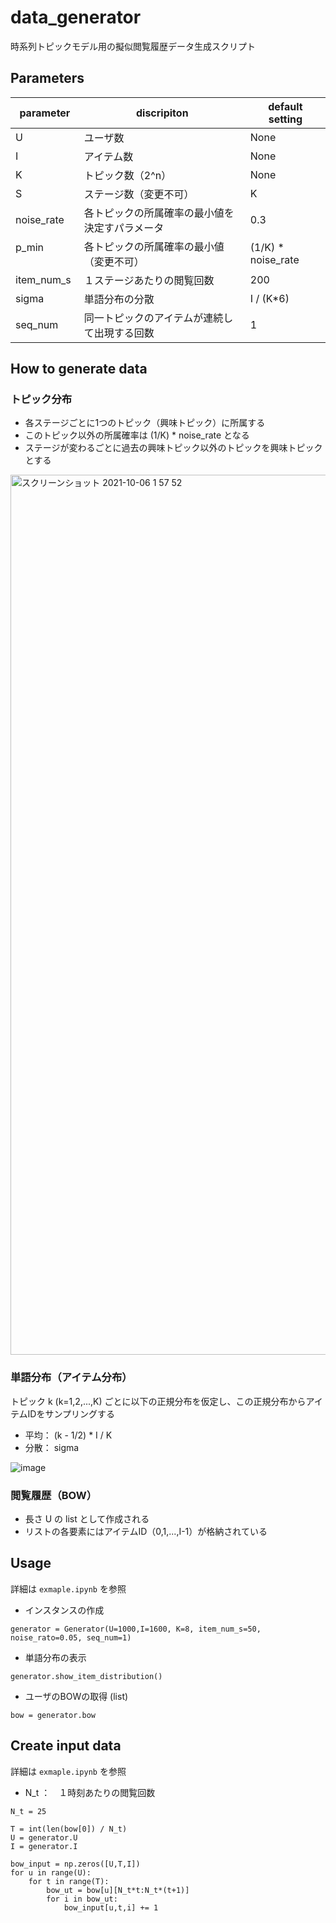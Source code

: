 # data_generator
時系列トピックモデル用の擬似閲覧履歴データ生成スクリプト

## Parameters

| parameter | discripiton  |default setting | 
| ---- | ---- |---- |
| U | ユーザ数 |None|
| I | アイテム数 |None|
| K | トピック数（2^n）|None|
| S | ステージ数（変更不可）|K|
| noise_rate | 各トピックの所属確率の最小値を決定すパラメータ | 0.3 |
| p_min 　　　| 各トピックの所属確率の最小値（変更不可）|(1/K) * noise_rate|
| item_num_s | １ステージあたりの閲覧回数|200|
| sigma      | 単語分布の分散| I / (K*6) |
| seq_num    | 同一トピックのアイテムが連続して出現する回数|1|

## How to generate data
### トピック分布
- 各ステージごとに1つのトピック（興味トピック）に所属する
- このトピック以外の所属確率は (1/K) * noise_rate となる
- ステージが変わるごとに過去の興味トピック以外のトピックを興味トピックとする

<img width="1408" alt="スクリーンショット 2021-10-06 1 57 52" src="https://user-images.githubusercontent.com/37897800/136068672-9ee92ee6-0636-44fb-affc-9b6668d42f6c.png">



### 単語分布（アイテム分布）
トピック k (k=1,2,...,K) ごとに以下の正規分布を仮定し、この正規分布からアイテムIDをサンプリングする
- 平均： (k - 1/2) * I / K
- 分散： sigma

![image](https://user-images.githubusercontent.com/37897800/135982499-a96204aa-1cba-4ddc-84d7-379bd080b842.png)

### 閲覧履歴（BOW）
- 長さ U の list として作成される
- リストの各要素にはアイテムID（0,1,...,I-1）が格納されている

## Usage
詳細は `exmaple.ipynb` を参照
- インスタンスの作成
```
generator = Generator(U=1000,I=1600, K=8, item_num_s=50, noise_rato=0.05, seq_num=1)
```
- 単語分布の表示
```
generator.show_item_distribution()
```
- ユーザのBOWの取得 (list)
```
bow = generator.bow
```

## Create input data
詳細は `exmaple.ipynb` を参照
- N_t ：　１時刻あたりの閲覧回数
```
N_t = 25

T = int(len(bow[0]) / N_t)
U = generator.U
I = generator.I

bow_input = np.zeros([U,T,I])
for u in range(U):
    for t in range(T):
        bow_ut = bow[u][N_t*t:N_t*(t+1)]
        for i in bow_ut:
            bow_input[u,t,i] += 1
```
